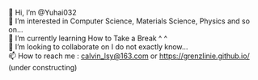 👋 Hi, I’m @Yuhai032<br>
👀 I’m interested in Computer Science, Materials Science, Physics and so on...<br>
🌱 I’m currently learning How to Take a Break ^ ^<br>
💞️ I’m looking to collaborate on I do not exactly know...<br>
📫 How to reach me : calvin_lsy@163.com  or  https://grenzlinie.github.io/ (under constructing) <br>
